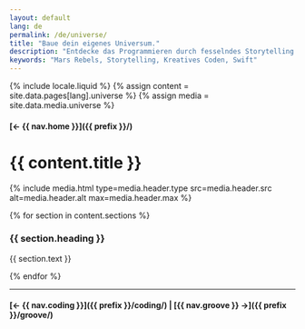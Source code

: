 ```yaml
---
layout: default
lang: de
permalink: /de/universe/
title: "Baue dein eigenes Universum."
description: "Entdecke das Programmieren durch fesselndes Storytelling. Unsere Sci-Fi-Geschichte Mars Rebels macht das Lernen spannend und interaktiv."
keywords: "Mars Rebels, Storytelling, Kreatives Coden, Swift"
---
```



{% include locale.liquid %}
{% assign content = site.data.pages[lang].universe %}
{% assign media = site.data.media.universe %}

#### [← {{ nav.home }}]({{ prefix }}/)

# {{ content.title }}

{% include media.html
  type=media.header.type
  src=media.header.src
  alt=media.header.alt
  max=media.header.max
%}

{% for section in content.sections %}
### {{ section.heading }}
{{ section.text }}

{% endfor %}

---

#### [← {{ nav.coding }}]({{ prefix }}/coding/) | [{{ nav.groove }} →]({{ prefix }}/groove/)